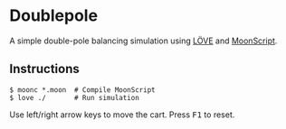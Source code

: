 # Doublepole

A simple double-pole balancing simulation using [LÖVE](https://love2d.org/) and [MoonScript](http://moonscript.org/).


## Instructions

```shell
$ moonc *.moon  # Compile MoonScript
$ love ./       # Run simulation
```

Use left/right arrow keys to move the cart.
Press <kbd>F1</kbd> to reset.
